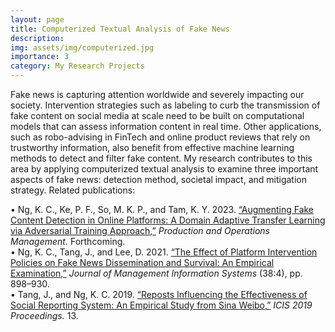 ```yaml
---
layout: page
title: Computerized Textual Analysis of Fake News
description: 
img: assets/img/computerized.jpg
importance: 3
category: My Research Projects
---
```


Fake news is capturing attention worldwide and severely impacting our society. Intervention strategies such as labeling to curb the transmission of fake content on social media at scale need to be built on computational models that can assess information content in real time. Other applications, such as robo-advising in FinTech and online product reviews that rely on trustworthy information, also benefit from effective machine learning methods to detect and filter fake content. My research contributes to this area by applying computerized textual analysis to examine three important aspects of fake news: detection method, societal impact, and mitigation strategy.
Related publications:

•   Ng, K. C., Ke, P. F., So, M. K. P., and Tam, K. Y. 2023. <a href="https://onlinelibrary.wiley.com/doi/abs/10.1111/poms.13959">“Augmenting Fake Content Detection in Online Platforms: A Domain Adaptive Transfer Learning via Adversarial Training Approach,”</a> <i>Production and Operations Management.</i> Forthcoming.<br>
•   Ng, K. C., Tang, J., and Lee, D. 2021. <a href="https://www.tandfonline.com/doi/full/10.1080/07421222.2021.1990612">“The Effect of Platform Intervention Policies on Fake News Dissemination and Survival: An Empirical Examination,”</a> <i>Journal of Management Information Systems</i> (38:4), pp. 898–930.<br>
•   Tang, J., and Ng, K. C. 2019. <a href="https://aisel.aisnet.org/icis2019/crowds_social/crowds_social/13">“Reposts Influencing the Effectiveness of Social Reporting System: An Empirical Study from Sina Weibo,”</a> <i>ICIS 2019 Proceedings.</i> 13. 
